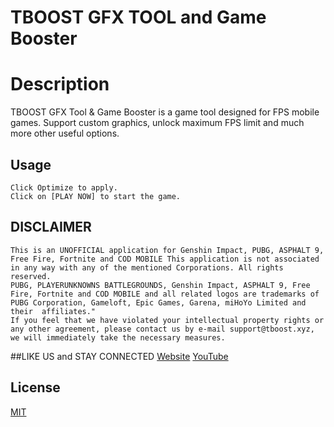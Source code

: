 # TBOOST GFX TOOL and Game Booster
# Description

TBOOST  GFX Tool & Game Booster is a game tool designed for FPS mobile games. Support custom graphics, unlock maximum FPS limit and much more other useful options.

## Usage

```
Click Optimize to apply.
Click on [PLAY NOW] to start the game.
```

## DISCLAIMER
```
This is an UNOFFICIAL application for Genshin Impact, PUBG, ASPHALT 9, Free Fire, Fortnite and COD MOBILE This application is not associated in any way with any of the mentioned Corporations. All rights reserved.
PUBG, PLAYERUNKNOWNS BATTLEGROUNDS, Genshin Impact, ASPHALT 9, Free Fire, Fortnite and COD MOBILE and all related logos are trademarks of PUBG Corporation, Gameloft, Epic Games, Garena, miHoYo Limited and their  affiliates."
If you feel that we have violated your intellectual property rights or any other agreement, please contact us by e-mail support@tboost.xyz, we will immediately take the necessary measures.
```

##LIKE US and STAY CONNECTED
[Website](https://www.tboost.xyz)
[YouTube](https://www.youtube.com/channel/UCW316YA08yLLJUGeA3vN0mw/)


## License
[MIT](https://choosealicense.com/licenses/mit/)

